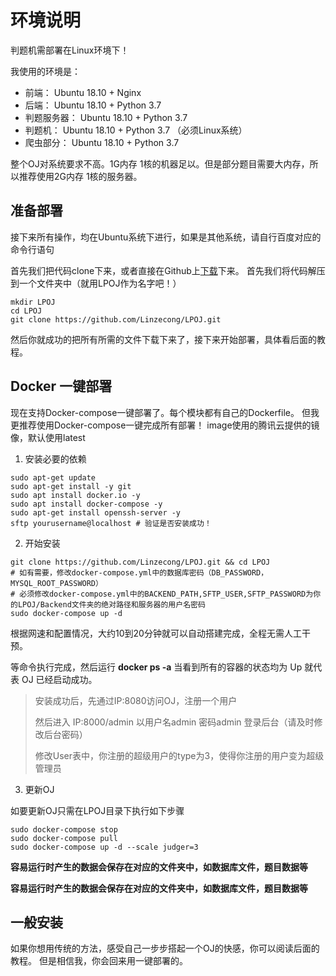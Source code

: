 # 环境说明

判题机需部署在Linux环境下！

我使用的环境是：

+ 前端： Ubuntu 18.10 + Nginx
+ 后端： Ubuntu 18.10 + Python 3.7
+ 判题服务器： Ubuntu 18.10 + Python 3.7 
+ 判题机： Ubuntu 18.10 + Python 3.7 （必须Linux系统）
+ 爬虫部分： Ubuntu 18.10 + Python 3.7

整个OJ对系统要求不高。1G内存 1核的机器足以。但是部分题目需要大内存，所以推荐使用2G内存 1核的服务器。

## 准备部署

接下来所有操作，均在Ubuntu系统下进行，如果是其他系统，请自行百度对应的命令行语句

首先我们把代码clone下来，或者直接在Github上[下载](https://github.com/Linzecong/LPOJ/archive/master.zip)下来。
首先我们将代码解压到一个文件夹中（就用LPOJ作为名字吧！）

```
mkdir LPOJ
cd LPOJ
git clone https://github.com/Linzecong/LPOJ.git
```

然后你就成功的把所有所需的文件下载下来了，接下来开始部署，具体看后面的教程。

## Docker 一键部署

现在支持Docker-compose一键部署了。每个模块都有自己的Dockerfile。
但我更推荐使用Docker-compose一键完成所有部署！
image使用的腾讯云提供的镜像，默认使用latest

1. 安装必要的依赖
```
sudo apt-get update
sudo apt-get install -y git
sudo apt install docker.io -y
sudo apt install docker-compose -y
sudo apt-get install openssh-server -y
sftp yourusername@localhost # 验证是否安装成功！
```
2. 开始安装
```
git clone https://github.com/Linzecong/LPOJ.git && cd LPOJ
# 如有需要，修改docker-compose.yml中的数据库密码（DB_PASSWORD，MYSQL_ROOT_PASSWORD）
# 必须修改docker-compose.yml中的BACKEND_PATH,SFTP_USER,SFTP_PASSWORD为你的LPOJ/Backend文件夹的绝对路径和服务器的用户名密码
sudo docker-compose up -d
```
根据网速和配置情况，大约10到20分钟就可以自动搭建完成，全程无需人工干预。

等命令执行完成，然后运行 **docker ps -a** 当看到所有的容器的状态均为 Up 就代表 OJ 已经启动成功。

> 安装成功后，先通过IP:8080访问OJ，注册一个用户
> 
> 然后进入 IP:8000/admin 以用户名admin 密码admin 登录后台（请及时修改后台密码）
> 
> 修改User表中，你注册的超级用户的type为3，使得你注册的用户变为超级管理员

3. 更新OJ

如要更新OJ只需在LPOJ目录下执行如下步骤
```
sudo docker-compose stop
sudo docker-compose pull
sudo docker-compose up -d --scale judger=3
```

**容易运行时产生的数据会保存在对应的文件夹中，如数据库文件，题目数据等**

**容易运行时产生的数据会保存在对应的文件夹中，如数据库文件，题目数据等**

## 一般安装

如果你想用传统的方法，感受自己一步步搭起一个OJ的快感，你可以阅读后面的教程。
但是相信我，你会回来用一键部署的。


